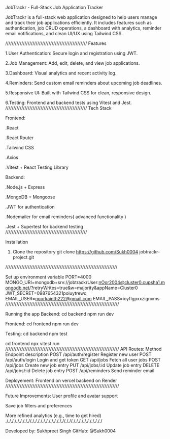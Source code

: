 JobTrackr - Full-Stack Job Application Tracker

JobTrackr is a full-stack web application designed to help users manage and track their job applications efficiently. It includes features such as authentication, job CRUD operations, a dashboard with analytics, reminder email notifications, and clean UI/UX using Tailwind CSS.

///////////////////////////////////////////////////
Features

1.User Authentication: Secure login and registration using JWT.

2.Job Management: Add, edit, delete, and view job applications.

3.Dashboard: Visual analytics and recent activity log.

4.Reminders: Send custom email reminders about upcoming job deadlines.

5.Responsive UI: Built with Tailwind CSS for clean, responsive design.

6.Testing: Frontend and backend tests using Vitest and Jest.
///////////////////////////////////////////////////
Tech Stack

Frontend:

.React

.React Router

.Tailwind CSS

.Axios

.Vitest + React Testing Library

Backend:

.Node.js + Express

.MongoDB + Mongoose

.JWT for authentication

.Nodemailer for email reminders( advanced functionality )

.Jest + Supertest for backend testing
///////////////////////////////////////////////////

Installation
1. Clone the repository
   git clone https://github.com/Sukh0004 jobtrackr-project.git
   
//////////////////////////////////////////////////////////////////////   


Set up environment variable
PORT=4000
MONGO_URI=mongodb+srv://jobtrackrUser:nOor2004@cluster0.cupsha1.mongodb.net/?retryWrites=true&w=majority&appName=Cluster0
JWT_SECRET=0987654321poiuytrewq
EMAIL_USER=noorkainth222@gmail.com
EMAIL_PASS=ioyflgpxxzignxms
///////////////////////////////////////////////////////////////////////

Running the app
Backend:
cd backend
npm run dev

Frontend:
cd frontend
npm run dev

Testing:
cd backend
npm test

cd frontend
npx vitest run
///////////////////////////////////////////////////////////////////////
API Routes:
Method        Endpoint              description
POST         /api/auth/register     Register new user
POST         /api/auth/login        Login and get token
GET          /api/jobs              Fetch all user jobs
POST         /api/jobs              Create new job entry
PUT          /api/jobs/:id          Update job entry
DELETE       /api/jobs/:id          Delete job entry
POST         /api/reminders         Send reminder email

Deployement:
Frontend on vercel
backend on Render
///////////////////////////////////////////////////////////////////////

Future Improvements:
User profile and avatar support

Save job filters and preferences

More refined analytics (e.g., time to get hired)
./././././././././/././././././././././././/././/./././././././././././


Developed by:
Sukhpreet Singh
GitHub: @Sukh0004



